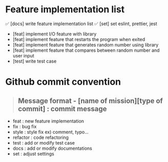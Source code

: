# Feature implementation list

✅ \[docs\] write feature implementation list
✅ \[set\] set eslint, prettier, jest
- \[feat\] implement I/O feature with library
- \[feat\] implement feature that restarts the program when exited
- \[feat\] implement feature that generates random number using library
- \[feat\] implement feature that compares between random number and user input 
- \[test\] write test case


# Github commit convention

> ## Message format - \[name of mission\]\[type of commit\] : commit message

* feat : new feature implementation
* fix : bug fix
* style : style fix ex) comment, typo...
* refactor : code refactoring
* test : add or modify test case
* docs : add or modify documentations
* set : adjust settings